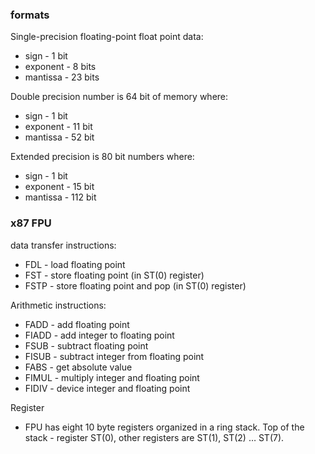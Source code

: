 ### formats
Single-precision floating-point float point data:
* sign - 1 bit
* exponent - 8 bits
* mantissa - 23 bits

Double precision number is 64 bit of memory where:
* sign - 1 bit
* exponent - 11 bit
* mantissa - 52 bit

Extended precision is 80 bit numbers where:
* sign - 1 bit
* exponent - 15 bit
* mantissa - 112 bit

### x87 FPU
data transfer instructions:
* FDL - load floating point
* FST - store floating point (in ST(0) register)
* FSTP - store floating point and pop (in ST(0) register)

Arithmetic instructions:
* FADD - add floating point
* FIADD - add integer to floating point
* FSUB - subtract floating point
* FISUB - subtract integer from floating point
* FABS - get absolute value
* FIMUL - multiply integer and floating point
* FIDIV - device integer and floating point

Register
* FPU has eight 10 byte registers organized in a ring stack. Top of the stack - register ST(0), other registers are ST(1), ST(2) … ST(7). 
